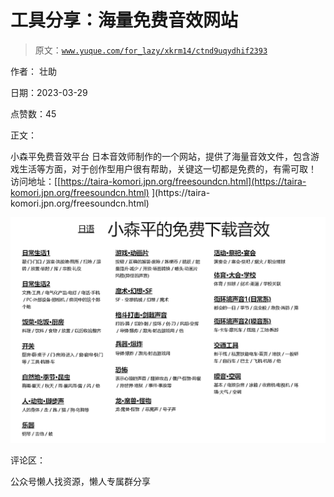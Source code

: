 # 工具分享：海量免费音效网站

> 原文：[`www.yuque.com/for_lazy/xkrm14/ctnd9uqydhif2393`](https://www.yuque.com/for_lazy/xkrm14/ctnd9uqydhif2393)

作者： 壮助

日期：2023-03-29

点赞数：45

正文：

小森平免费音效平台 日本音效师制作的一个网站，提供了海量音效文件，包含游戏生活等方面，对于创作型用户很有帮助，关键这一切都是免费的，有需可取！ 访问地址：[[https://taira-komori.jpn.org/freesoundcn.html](https://taira-komori.jpn.org/freesoundcn.html) ](https://taira- komori.jpn.org/freesoundcn.html)

![](img/03e5be1be7a9bea65626e7ad2f5af810.png)

评论区：

公众号懒人找资源，懒人专属群分享

